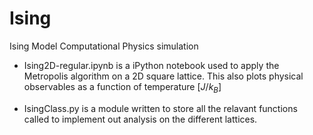 # Ising
Ising Model Computational Physics simulation

- Ising2D-regular.ipynb is a iPython notebook used to apply the Metropolis algorithm on a 2D square lattice. This also plots physical observables as a function of temperature $[J/k_B]$

- IsingClass.py is a module written to store all the relavant functions called to implement out analysis on the different lattices.
